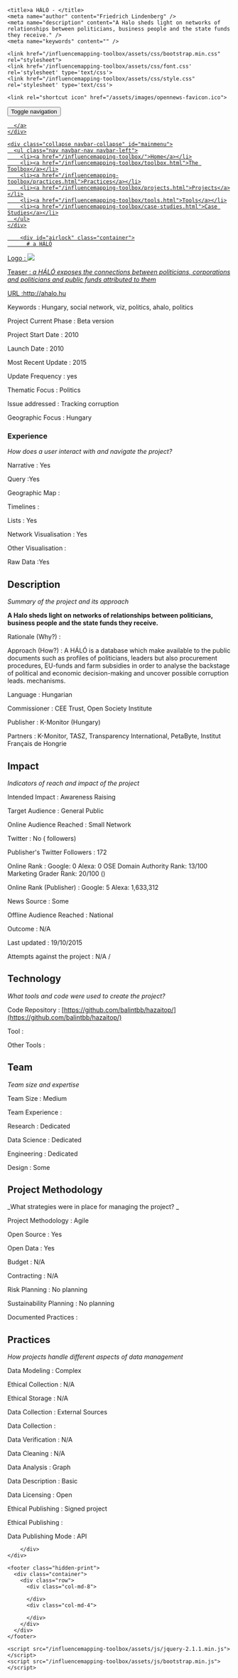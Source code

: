 <!DOCTYPE html>
<html>
  <head>
    <meta charset="utf-8">
    <meta http-equiv="X-UA-Compatible" content="IE=edge,chrome=1">
    <meta name="viewport" content="width=device-width, initial-scale=1.0">

    <title>a HÁLÓ - </title>
    <meta name="author" content="Friedrich Lindenberg" />
    <meta name="description" content="A Halo sheds light on networks of relationships between politicians, business people and the state funds they receive." />
    <meta name="keywords" content="" />

    <link href="/influencemapping-toolbox/assets/css/bootstrap.min.css" rel="stylesheet">
    <link href='/influencemapping-toolbox/assets/css/font.css' rel='stylesheet' type='text/css'>
    <link href="/influencemapping-toolbox/assets/css/style.css" rel='stylesheet' type='text/css'>

    <link rel="shortcut icon" href="/assets/images/opennews-favicon.ico">
  </head>
  <body>
    <div id="page">
      <nav class="navbar navbar-default navbar-static-top" role="navigation">
  <div class="container">
    <div class="navbar-header">
      <button type="button" class="navbar-toggle" data-toggle="collapse"
        data-target="#mainmenu">
        <span class="sr-only">Toggle navigation</span>
        <span class="icon-bar"></span>
        <span class="icon-bar"></span>
        <span class="icon-bar"></span>
      </button>
      <a class="navbar-brand" href="/">
        
      </a>
    </div>

    <div class="collapse navbar-collapse" id="mainmenu">
      <ul class="nav navbar-nav navbar-left">
        <li><a href="/influencemapping-toolbox/">Home</a></li>
        <li><a href="/influencemapping-toolbox/toolbox.html">The Toolbox</a></li>
        <li><a href="/influencemapping-toolbox/practices.html">Practices</a></li>
        <li><a href="/influencemapping-toolbox/projects.html">Projects</a></li>
        <li><a href="/influencemapping-toolbox/tools.html">Tools</a></li>
        <li><a href="/influencemapping-toolbox/case-studies.html">Case Studies</a></li>
      </ul>
    </div>
  </div>
</nav>

        <div id="airlock" class="container">
          # a HÁLÓ

Logo
: ![](N/A)

Teaser
: _a HÁLÓ exposes the connections between politicians, corporations and politicians and public funds attributed to them_

URL
:http://ahalo.hu


Keywords
: Hungary, social network, viz, politics, ahalo, politics 



Project Current Phase
: Beta version

	

Project Start Date
: 2010



Launch Date
: 2010



Most Recent Update
: 2015



Update Frequency
: yes



Thematic Focus
: Politics



Issue addressed
: Tracking corruption



Geographic Focus
: Hungary


### Experience

_How does a user interact with and navigate the project?_

Narrative
: Yes 

Query
:Yes 

Geographic Map
:  

Timelines
:  

Lists
: Yes 

Network Visualisation
:  Yes

Other Visualisation
:   

Raw Data 
:Yes

## Description

_Summary of the project and its approach_

__A Halo sheds light on networks of relationships between politicians, business people and the state funds they receive.__


Rationale (Why?)
: 



Approach (How?)
: A HÁLÓ is a database which make available to the public documents such as profiles of politicians, leaders but also procurement procedures, EU-funds and farm subsidies in order to analyse the backstage of political and economic decision-making and uncover possible corruption leads.
mechanisms. 




Language
: Hungarian



Commissioner
: CEE Trust, Open Society Institute



Publisher
: K-Monitor (Hungary)



Partners
: K-Monitor, TASZ, Transparency International, PetaByte, Institut Français de Hongrie


## Impact

_Indicators of reach and impact of the project_

Intended Impact
: Awareness Raising



Target Audience
: General Public



Online Audience Reached
: Small Network



Twitter
: No ( followers)



Publisher's Twitter Followers
: 172



Online Rank
:  Google: 0   Alexa: 0  OSE Domain Authority Rank: 13/100
 Marketing Grader Rank: 20/100 ()


Online Rank (Publisher)
:  Google: 5  Alexa: 1,633,312



News Source
: Some



Offline Audience Reached
: National



Outcome
: N/A



Last updated
: 19/10/2015


Attempts against the project
: N/A  / 


## Technology

_What tools and code were used to create the project?_

Code Repository
: [https://github.com/balintbb/hazaitop/](https://github.com/balintbb/hazaitop/)



Tool
: 



Other Tools
: 


## Team

_Team size and expertise_

Team Size
: Medium



Team Experience
:  

Research
: Dedicated 

Data Science
: Dedicated 

Engineering
:  Dedicated

Design
: Some


## Project Methodology

_What strategies were in place for managing the project? _

Project Methodology
: Agile



Open Source
: Yes



Open Data
: Yes



Budget
: N/A



Contracting
: N/A



Risk Planning
: No planning



Sustainability Planning
: No planning


Documented Practices
: []() []() []()


## Practices

_How projects handle different aspects of data management_

Data Modeling
: Complex



Ethical Collection
: N/A



Ethical Storage
: N/A



Data Collection
: External Sources



Data Collection
: 



Data Verification
: N/A



Data Cleaning
: N/A



Data Analysis
: Graph



Data Description
: Basic



Data Licensing
: Open



Ethical Publishing
: Signed project



Ethical Publishing
: 



Data Publishing Mode
: API

        </div>
    </div>

    <footer class="hidden-print">
      <div class="container">
        <div class="row">
          <div class="col-md-8">
            
          </div>
          <div class="col-md-4">
            
          </div>
        </div>
      </div>
    </footer>

    <script src="/influencemapping-toolbox/assets/js/jquery-2.1.1.min.js"></script>
    <script src="/influencemapping-toolbox/assets/js/bootstrap.min.js"></script>
  </body>
</html>
